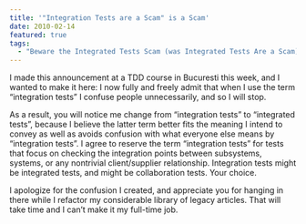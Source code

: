 ```yaml
---
title: '"Integration Tests are a Scam" is a Scam'
date: 2010-02-14
featured: true
tags:
  - "Beware the Integrated Tests Scam (was Integrated Tests Are a Scam)"
---
```

<p>I made this announcement at a <span class="caps">TDD</span> course in Bucuresti this week, and I wanted to make it here: I now fully and freely admit that when I use the term &#8220;integration tests&#8221; I confuse people unnecessarily, and so I will stop.</p>
<p>As a result, you will notice me change from &#8220;integration tests&#8221; to &#8220;integrated tests&#8221;, because I believe the latter term better fits the meaning I intend to convey as well as avoids confusion with what everyone else means by &#8220;integration tests&#8221;. I agree to reserve the term &#8220;integration tests&#8221; for tests that focus on checking the integration points between subsystems, systems, or any nontrivial client/supplier relationship. Integration tests might be integrated tests, and might be collaboration tests. Your choice.</p>
<p>I apologize for the confusion I created, and appreciate you for hanging in there while I refactor my considerable library of legacy articles. That will take time and I can&#8217;t make it my full-time job.</p>
